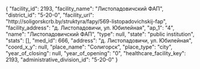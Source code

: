 {
    "facility_id": 2193,
    "facility_name": "Листопадовичский ФАП",
    "district_id": "5-20-0",
    "facility_url": "http:\/\/soligorskcrb.by\/struktyra\/fapy\/569-listopadovichskij-fap",
    "facility_address": "д. Листопадовичи, ул. Юбилейная",
    "ap_1": "4",
    "name": "Листопадовичский ФАП",
    "type": null,
    "state": "public institution",
    "stats": [],
    "med_id": 666,
    "address": "д. Листопадовичи, ул. Юбилейная",
    "coord_x_y": null,
    "place_name": "Солигорск",
    "place_type": "city",
    "year_of_closing": null,
    "year_of_opening": "0",
    "healthcare_facility_key": 2193,
    "administrative_division_id": "5-20-0"
}